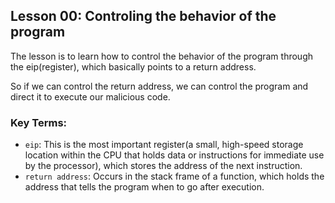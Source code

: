 ## Lesson 00: Controling the behavior of the program
The lesson is to learn how to control the behavior of the program through the eip(register), which basically points to a return address.

So if we can control the return address, we can control the program and direct it to
execute our malicious code.

### Key Terms:
- `eip`: This is the most important register(a small, high-speed storage location within the CPU that holds data or instructions for immediate use by the processor), which stores the address of the next instruction.
- `return address`: Occurs in the stack frame of a function, which holds the address that tells the program when to go after execution.

 




